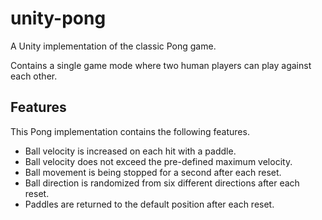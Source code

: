 # unity-pong
A Unity implementation of the classic Pong game.

Contains a single game mode where two human players can play against each other.

## Features
This Pong implementation contains the following features.
* Ball velocity is increased on each hit with a paddle.
* Ball velocity does not exceed the pre-defined maximum velocity.
* Ball movement is being stopped for a second after each reset.
* Ball direction is randomized from six different directions after each reset.
* Paddles are returned to the default position after each reset.